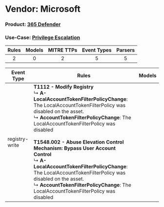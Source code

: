 Vendor: Microsoft
=================
### Product: [365 Defender](../ds_microsoft_365_defender.md)
### Use-Case: [Privilege Escalation](../../../../UseCases/uc_privilege_escalation.md)

| Rules | Models | MITRE TTPs | Event Types | Parsers |
|:-----:|:------:|:----------:|:-----------:|:-------:|
|   2   |   0    |     2      |      5      |    5    |

| Event Type     | Rules    | Models |
| ---- | ---- | ------ |
| registry-write | <b>T1112 - Modify Registry</b><br> ↳ <b>A-LocalAccountTokenFilterPolicyChange</b>: The LocalAccountTokenFilterPolicy was disabled on the asset.<br> ↳ <b>AccountTokenFilterPolicyChange</b>: The LocalAccountTokenFilterPolicy was disabled<br><br><b>T1548.002 - Abuse Elevation Control Mechanism: Bypass User Account Control</b><br> ↳ <b>A-LocalAccountTokenFilterPolicyChange</b>: The LocalAccountTokenFilterPolicy was disabled on the asset.<br> ↳ <b>AccountTokenFilterPolicyChange</b>: The LocalAccountTokenFilterPolicy was disabled |        |